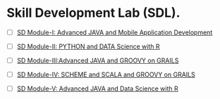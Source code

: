 # Skill Development Lab (SDL).

- [ ] [SD Module-I: Advanced  JAVA and Mobile Application Development](https://github.com/mohitkhedkar/College/tree/main/3%20Year/SDL/SD%20Module-I-Advanced%20%20JAVA%20and%20Mobile%20Application%20Development)

- [ ] [SD Module-II: PYTHON and  DATA Science with R](https://github.com/mohitkhedkar/College/tree/main/3%20Year/SDL/SD%20Module-II-PYTHON%20and%20%20R)

- [ ] [SD Module-III:Advanced  JAVA and  GROOVY on GRAILS](https://github.com/mohitkhedkar/College/tree/main/3%20Year/SDL/SD%20Module-III-Advanced%20%20JAVA%20and%20%20GROOVY%20on%20GRAILS)

- [ ] [SD Module-IV: SCHEME and  SCALA  and  GROOVY on GRAILS](https://github.com/mohitkhedkar/College/tree/main/3%20Year/SDL/SD%20Module-IV-SCHEME%20and%20%20SCALA%20%20and%20%20GROOVY%20on%20GRAILS)

- [ ] [SD Module-V: Advanced JAVA and Data Science with R](https://github.com/mohitkhedkar/College/tree/main/3%20Year/SDL/SD%20Module-V-Advanced%20JAVA%20and%20Data%20Science%20with%20R)
